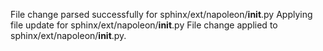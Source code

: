 File change parsed successfully for sphinx/ext/napoleon/__init__.py
Applying file update for sphinx/ext/napoleon/__init__.py
File change applied to sphinx/ext/napoleon/__init__.py.
